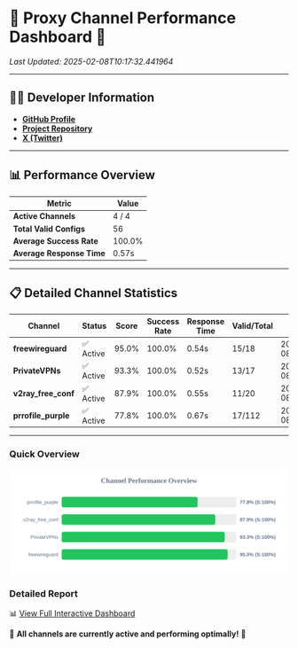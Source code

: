 # 🌟 Proxy Channel Performance Dashboard 🌟

_Last Updated: 2025-02-08T10:17:32.441964_

---

## 👩‍💻 Developer Information

- **[GitHub Profile](https://github.com/4n0nymou3)**  
- **[Project Repository](https://github.com/4n0nymou3/multi-proxy-config-fetcher)**  
- **[X (Twitter)](https://x.com/4n0nymou3)**  

---

## 📊 Performance Overview

| Metric                | Value       |
|-----------------------|-------------|
| **Active Channels**   | 4 / 4       |
| **Total Valid Configs** | 56          |
| **Average Success Rate** | 100.0%      |
| **Average Response Time** | 0.57s       |

---

## 📋 Detailed Channel Statistics

| Channel          | Status     | Score  | Success Rate | Response Time | Valid/Total | Last Success               |
|------------------|------------|--------|--------------|---------------|-------------|----------------------------|
| **freewireguard**  | ✅ Active  | 95.0%  | 100.0% | 0.54s         | 15/18       | 2025-02-08T10:17:32.440239 |
| **PrivateVPNs**  | ✅ Active  | 93.3%  | 100.0% | 0.52s         | 13/17       | 2025-02-08T10:17:31.872425 |
| **v2ray_free_conf**  | ✅ Active  | 87.9%  | 100.0% | 0.55s         | 11/20       | 2025-02-08T10:17:31.314181 |
| **prrofile_purple**  | ✅ Active  | 77.8%  | 100.0% | 0.67s         | 17/112       | 2025-02-08T10:17:30.692506 |

---

### Quick Overview
<div align="center">
  <a href="https://raw.githubusercontent.com/nullluser/NullRepo/refs/heads/main/assets/channel_stats_chart.svg">
    <img src="https://raw.githubusercontent.com/nullluser/NullRepo/refs/heads/main/assets/channel_stats_chart.svg" alt="Source Performance Statistics" width="800">
  </a>
</div>

### Detailed Report
📊 [View Full Interactive Dashboard](https://htmlpreview.github.io/?https://github.com/nullluser/NullRepo/blob/main/assets/performance_report.html)

🎉 **All channels are currently active and performing optimally!** 🎉

